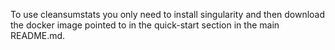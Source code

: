 To use cleansumstats you only need to install singularity and then download the docker image pointed to in the quick-start section in the main README.md.

